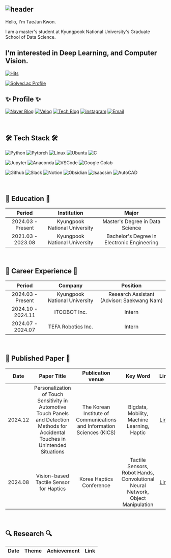 ![header](https://capsule-render.vercel.app/api?type=soft&height=150&color=000000&text=Welcome%20to-nl-TaeJun's%20Github&textBg=false&fontAlign=50&animation=fadeIn&descAlign=74&descAlignY=55&fontColor=ffffff)
-
Hello, I'm TaeJun Kwon.

I am a master's student at Kyungpook National University's Graduate School of Data Science.

I'm interested in **Deep Learning**, and **Computer Vision**.
-
[![Hits](https://hits.seeyoufarm.com/api/count/incr/badge.svg?url=https%3A%2F%2Fgithub.com%2FKwonTaeJunDS&count_bg=%2379C83D&title_bg=%23555555&icon=&icon_color=%23E7E7E7&title=hits&edge_flat=false)](https://hits.seeyoufarm.com)

[![Solved.ac Profile](http://mazassumnida.wtf/api/v2/generate_badge?boj=ktjmamamoo&theme=dark)](https://solved.ac/ktjmamamoo)

✨ Profile ✨
-
<!-- Naver Blog -->
[![Naver Blog](https://img.shields.io/badge/Naver_Blog-03C75A?style=flat-square&logo=naver&logoColor=white)](https://blog.naver.com/kwon_tae_jun) [![Velog](https://img.shields.io/badge/Velog-20C997?style=flat-square&logo=velog&logoColor=white)](https://velog.io/@ktjktj0629) 
[![Tech Blog](https://img.shields.io/badge/Tech_Blog-181717?style=flat-square&logo=github&logoColor=white)](https://github.com/KwonTaeJunDS) [![instagram](https://img.shields.io/badge/instagram-FF0069?style=flat-square&logo=instagram&logoColor=white)](https://www.instagram.com/jjuunn_ttkk/)
[![Email](https://img.shields.io/badge/Email-EA4335?style=flat-square&logo=gmail&logoColor=white)](mailto:ktjktj0629@naver.com)



&nbsp;&nbsp;

🛠 Tech Stack 🛠
-
![Python](https://img.shields.io/badge/Python-3776AB?style=flat-square&logo=python&logoColor=white) ![Pytorch](https://img.shields.io/badge/Pytorch-EE4C2C?style=flat-square&logo=pytorch&logoColor=white) ![Linux](https://img.shields.io/badge/Linux-FCC624?style=flat-square&logo=linux&logoColor=black) ![Ubuntu](https://img.shields.io/badge/Ubuntu-E95420?style=flat-square&logo=ubuntu&logoColor=white) ![C](https://img.shields.io/badge/C-A8B9CC?style=flat-square&logo=C&logoColor=white) 



![Jupyter](https://img.shields.io/badge/Jupyter-F37626?style=flat-square&logo=jupyter&logoColor=white) ![Anaconda](https://img.shields.io/badge/Anaconda-44A833?style=flat-square&logo=anaconda&logoColor=white) ![VSCode](https://img.shields.io/badge/VSCode-007ACC?style=flat-square&logo=visualstudiocode&logoColor=white) ![Google Colab](https://img.shields.io/badge/Google_Colab-F9AB00?style=flat-square&logo=googlecolab&logoColor=white)


![Github](https://img.shields.io/badge/Github-181717?style=flat-square&logo=github&logoColor=white) ![Slack](https://img.shields.io/badge/Slack-4A154B?style=flat-square&logo=slack&logoColor=white) ![Notion](https://img.shields.io/badge/Notion-000000?style=flat-square&logo=notion&logoColor=white) ![Obsidian](https://img.shields.io/badge/Obsidian-7C3AED?style=flat-square&logo=Obsidian&logoColor=white) ![Isaacsim](https://img.shields.io/badge/IsaacSim-76B900?style=flat-square&logo=NVIDIA&logoColor=white) ![AutoCAD](https://img.shields.io/badge/AutoCAD-E51050?style=flat-square&logo=AutoCAD&logoColor=white) 

&nbsp;&nbsp;

🏫 Education 🏫
-
| Period | Institution | Major |
|:---:|:---:|:---:|
|2024.03 - Present|Kyungpook National University|Master's Degree in Data Science|
|2021.03 - 2023.08|Kyungpook National University|Bachelor's Degree in Electronic Engineering|

&nbsp;&nbsp;

💼 Career Experience 💼
-
| Period | Company | Position 
|:---:|:---:|:---:|
|2024.03 - Present|Kyungpook National University|Research Assistant (Advisor: Saekwang Nam)| 
|2024.10 - 2024.11|ITCOBOT Inc.|Intern|
|2024.07 - 2024.07|TEFA Robotics Inc.|Intern|

&nbsp;&nbsp;

📜 Published Paper 📜
-
| Date | Paper Title | Publication <br> venue | Key Word | Link
|:---:|:---:|:---:|:---:|:---:|
|2024.12|Personalization of Touch Sensitivity in Automotive Touch Panels and Detection Methods for Accidental Touches in Unintended Situations| The Korean Institute of Communications and Information Sciences (KICS) | Bigdata, Mobility, Machine Learning, Haptic | [Link](https://pastconf.kics.or.kr/2024f/presentation/pdf/oral/0529-UAHJK?from=program) |
|2024.08 | Vision-based Tactile Sensor for Haptics | Korea Haptics Conference | Tactile Sensors, Robot Hands, Convolutional Neural Network, Object Manipulation| [Link](https://pastconf.kics.or.kr/2024f/presentation/pdf/oral/0529-UAHJK?from=program) |

&nbsp;&nbsp;

🔍 Research 🔍
-
| Date | Theme | Achievement | Link
|:---:|:---:|:---:|:---:|









<!--
**KwonTaeJunDS/KwonTaeJunDS** is a ✨ _special_ ✨ repository because its `README.md` (this file) appears on your GitHub profile.

Here are some ideas to get you started:

- 🔭 I’m currently working on ...
- 🌱 I’m currently learning ...
- 👯 I’m looking to collaborate on ...
- 🤔 I’m looking for help with ...
- 💬 Ask me about ...
- 📫 How to reach me: ...
- 😄 Pronouns: ...
- ⚡ Fun fact: ...
-->
